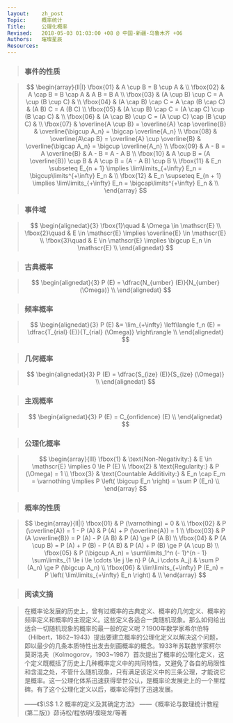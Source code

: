 ```yaml
---
layout:    zh_post
Topic:     概率统计
Title:     公理化概率
Revised:   2018-05-03 01:03:00 +08 @ 中国-新疆-乌鲁木齐 +06
Authors:   璀璨星辰
Resources:
---
```


> ### 事件的性质

> $$
> \begin{array}{ll|l}
> \fbox{01} & A \cup B = B \cup A                                                                       & \\
> \fbox{02} & A \cap B = B \cap A                                                                       & A B = B A \\
> \fbox{03} & (A \cup B) \cup C = A \cup (B \cup C)                                                     & \\
> \fbox{04} & (A \cap B) \cap C = A \cap (B \cap C)                                                     & (A B) C = A (B C) \\
> \fbox{05} & (A \cup B) \cap C = (A \cap C) \cup (B \cap C)                                            & \\
> \fbox{06} & (A \cap B) \cup C = (A \cup C) \cap (B \cup C)                                            & \\
> \fbox{07} & \overline{A \cup B} = \overline{A} \cap \overline{B}                                      & \overline{\bigcup A_n} = \bigcap \overline{A_n} \\
> \fbox{08} & \overline{A\cap B} = \overline{A} \cup \overline{B}                                       & \overline{\bigcap A_n} = \bigcup \overline{A_n} \\
> \fbox{09} & A - B = A \overline{B}                                                                    & A - B = A - A B \\
> \fbox{10} & A \cup B = (A \overline{B}) \cup B                                                        & A \cup B = (A - A B) \cup B \\
> \fbox{11} & E_n \subseteq E_{n + 1} \implies \lim\limits_{+\infty} E_n = \bigcup\limits^{+\infty} E_n & \\
> \fbox{12} & E_n \supseteq E_{n + 1} \implies \lim\limits_{+\infty} E_n = \bigcap\limits^{+\infty} E_n & \\
> \end{array}
> $$
>

> ### 事件域

> $$
> \begin{alignedat}{3}
> \fbox{1}\quad & \Omega \in \mathscr{E} \\
> \fbox{2}\quad & E \in \mathscr{E} \implies \overline{E} \in \mathscr{E} \\
> \fbox{3}\quad & E \in \mathscr{E} \implies \bigcup E_n \in \mathscr{E} \\
> \end{alignedat}
> $$
>

> ### 古典概率

> $$
> \begin{alignedat}{3}
> P (E) = \dfrac{N_{umber} (E)}{N_{umber} (\Omega)} \\
> \end{alignedat}
> $$
>

> ### 频率概率

> $$
> \begin{alignedat}{3}
> P (E) &= \lim_{+\infty} \left\langle f_n (E) = \dfrac{T_{rial} (E)}{T_{rial} (\Omega)} \right\rangle \\
> \end{alignedat}
> $$
>

> ### 几何概率

> $$
> \begin{alignedat}{3}
> P (E) = \dfrac{S_{ize} (E)}{S_{ize} (\Omega)} \\
> \end{alignedat}
> $$
>

> ### 主观概率

> $$
> \begin{alignedat}{3}
> P (E) = C_{onfidence} (E) \\
> \end{alignedat}
> $$
>

> ### 公理化概率

> $$
> \begin{array}{lll}
> \fbox{1} & \text{Non-Negativity:}       & E \in \mathscr{E} \implies 0 \le P (E) \\
> \fbox{2} & \text{Regularity:}           & P (\Omega) = 1 \\
> \fbox{3} & \text{Countable Additivity:} & E_n \cap E_m = \varnothing \implies P \left( \bigcup E_n \right) = \sum P (E_n) \\
> \end{array}
> $$
>

> ### 概率的性质

> $$
> \begin{array}{ll|l}
> \fbox{01} & P (\varnothing) = 0                                                                                             & \\
> \fbox{02} & P (\overline{A}) = 1 - P (A)                                                                                    & P (A) + P (\overline{A}) = 1 \\
> \fbox{03} & P (A \overline{B}) = P (A) - P (A B)                                                                            & P (A) \ge P (A B) \\
> \fbox{04} & P (A \cup B) = P (A) + P (B) - P (A B)                                                                          & P (A) + P (B) \ge P (A \cup B) \\
> \fbox{05} & P (\bigcup A_n) = \sum\limits_1^n (- 1)^{n - 1} \sum\limits_{1 \le i \le \cdots \le j \le n} P (A_i \cdots A_j) & \sum P (A_n) \ge P (\bigcup A_n) \\
> \fbox{06} & \lim\limits_{+\infty} P (E_n) = P \left( \lim\limits_{+\infty} E_n \right)                                      & \\
> \end{array}
> $$
>

> ### 阅读文摘

> 在概率论发展的历史上，曾有过概率的古典定义、概率的几何定义、概率的频率定义和概率的主观定义。这些定义各适合一类随机现象。那么如何给出适合一切随机现象的概率的最一般的定义呢？1900年数学家希尔伯特（Hilbert，1862~1943）提出要建立概率的公理化定义以解决这个问题，即以最少的几条本质特性出发去刻画概率的概念。1933年苏联数学家柯尔莫哥洛夫（Kolmogorov，1903~1987）首次提出了概率的公理化定义，这个定义既概括了历史上几种概率定义中的共同特性，又避免了各自的局限性和含混之处，不管什么随机现象，只有满足该定义中的三条公理，才能说它是概率。这一公理化体系迅速获得举世公认，是概率论发展史上的一个里程碑。有了这个公理化定义以后，概率论得到了迅速发展。
>
> ——《$\S$ 1.2 概率的定义及其确定方法》
> ——《概率论与数理统计教程 (第二版)》茆诗松/程依明/濮晓龙/等著
